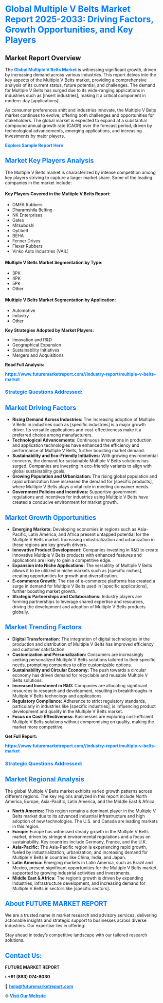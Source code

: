 <h1 style="color: #007BFF;">Global Multiple V Belts Market Report 2025-2033: Driving Factors, Growth Opportunities, and Key Players</h1>

<section id="overview">
<h2>Market Report Overview</h2>
<p>The <a href="https://www.futuremarketreport.com//industry-report/multiple-v-belts-market" style="color: #007BFF; text-decoration: none;"><strong>Global Multiple V Belts Market</strong></a> is witnessing significant growth, driven by increasing demand across various industries. This report delves into the key aspects of the Multiple V Belts market, providing a comprehensive analysis of its current status, future potential, and challenges. The demand for Multiple V Belts has surged due to its wide-ranging applications in industries such as [insert industries], making it a critical component in modern-day [applications].</p>
<p>As consumer preferences shift and industries innovate, the Multiple V Belts market continues to evolve, offering both challenges and opportunities for stakeholders. The global market is expected to expand at a substantial compound annual growth rate (CAGR) over the forecast period, driven by technological advancements, emerging applications, and increasing investments by major players.</p>
</section>

<section id="overview">
<p><a href="https://www.futuremarketreport.com//request-sample/reportId=52170" style="color: #007BFF; text-decoration: none;"><strong>Explore Sample Report Here</strong></a></p>
</section>

<section id="key-players">
<h2 style="color: #007BFF;">Market Key Players Analysis</h2>
<p>The Multiple V Belts market is characterized by intense competition among key players striving to capture a larger market share. Some of the leading companies in the market include:</p>
<h4>Key Players Covered in the Multiple V Belts Report:</h4>
<ul><li>OMFA Rubbers</li><li>Dharamshila Belting</li><li>NK Enterprises</li><li>Gates</li><li>Mitsuboshi</li><li>Optibelt</li><li>BEHA</li><li>Fenner Drives</li><li>Flexer Rubbers</li><li>Vinko Auto Industries (VAIL)</li></ul>
<h4>Multiple V Belts Market Segmentation by Type:</h4>
<ul><li>3PK</li><li>4PK</li><li>5PK</li><li>Other</li></ul>

<h4>Multiple V Belts Market Segmentation by Application:</h4>
<ul><li>Automotive</li><li>Industry</li><li>Other</li></ul>
<p><strong>Key Strategies Adopted by Market Players:</strong></p>
<ul>
<li>Innovation and R&D</li>
<li>Geographical Expansion</li>
<li>Sustainability Initiatives</li>
<li>Mergers and Acquisitions</li>
</ul>
</section>

<section>
<p><strong>Read Full Analysis: </strong></p><a href="https://www.futuremarketreport.com//industry-report/multiple-v-belts-market" style="color: #007BFF; text-decoration: none;"><strong>https://www.futuremarketreport.com//industry-report/multiple-v-belts-market</strong></a>
<h3 style="color: #007BFF;">Strategic Questions Addressed:</h3>
</section>

<section id="driving-factors">
<h2 style="color: #007BFF;">Market Driving Factors</h2>
<ul>
<li><strong>Rising Demand Across Industries:</strong> The increasing adoption of Multiple V Belts in industries such as [specific industries] is a major growth driver. Its versatile applications and cost-effectiveness make it a preferred choice among manufacturers.</li>
<li><strong>Technological Advancements:</strong> Continuous innovations in production and application technologies have enhanced the efficiency and performance of Multiple V Belts, further boosting market demand.</li>
<li><strong>Sustainability and Eco-Friendly Initiatives:</strong> With growing environmental concerns, the demand for sustainable Multiple V Belts solutions has surged. Companies are investing in eco-friendly variants to align with global sustainability goals.</li>
<li><strong>Growing Population and Urbanization:</strong> The rising global population and rapid urbanization have increased the demand for [specific products], where Multiple V Belts plays a vital role in meeting consumer needs.</li>
<li><strong>Government Policies and Incentives:</strong> Supportive government regulations and incentives for industries using Multiple V Belts have created a conducive environment for market growth.</li>
</ul>
</section>

<section id="growth-opportunities">
<h2 style="color: #007BFF;">Market Growth Opportunities</h2>
<ul>
<li><strong>Emerging Markets:</strong> Developing economies in regions such as Asia-Pacific, Latin America, and Africa present untapped potential for the Multiple V Belts market. Increasing industrialization and urbanization in these regions are key growth drivers.</li>
<li><strong>Innovative Product Development:</strong> Companies investing in R&D to create innovative Multiple V Belts products with enhanced features and applications are likely to gain a competitive edge.</li>
<li><strong>Expansion into Niche Applications:</strong> The versatility of Multiple V Belts allows it to be utilized in niche markets such as [specific niches], creating opportunities for growth and diversification.</li>
<li><strong>E-commerce Growth:</strong> The rise of e-commerce platforms has created a surge in demand for Multiple V Belts used in [specific applications], further boosting market growth.</li>
<li><strong>Strategic Partnerships and Collaborations:</strong> Industry players are forming partnerships to leverage shared expertise and resources, driving the development and adoption of Multiple V Belts products globally.</li>
</ul>
</section>

<section id="trending-factors">
<h2 style="color: #007BFF;">Market Trending Factors</h2>
<ul>
<li><strong>Digital Transformation:</strong> The integration of digital technologies in the production and distribution of Multiple V Belts has improved efficiency and customer satisfaction.</li>
<li><strong>Customization and Personalization:</strong> Consumers are increasingly seeking personalized Multiple V Belts solutions tailored to their specific needs, prompting companies to offer customizable options.</li>
<li><strong>Sustainability and Circular Economy:</strong> The push towards a circular economy has driven demand for recyclable and reusable Multiple V Belts solutions.</li>
<li><strong>Increased Investment in R&D:</strong> Companies are allocating significant resources to research and development, resulting in breakthroughs in Multiple V Belts technology and applications.</li>
<li><strong>Regulatory Compliance:</strong> Adherence to strict regulatory standards, particularly in industries like [specific industries], is influencing product development and quality in the Multiple V Belts market.</li>
<li><strong>Focus on Cost-Effectiveness:</strong> Businesses are exploring cost-efficient Multiple V Belts solutions without compromising on quality, making the market more competitive.</li>
</ul>
</section>

<section>
<p><strong>Get Full Report: </strong></p><a href="https://www.futuremarketreport.com//industry-report/multiple-v-belts-market" style="color: #007BFF; text-decoration: none;"><strong>https://www.futuremarketreport.com//industry-report/multiple-v-belts-market</strong></a>
<h3 style="color: #007BFF;">Strategic Questions Addressed:</h3>
</section>


<section id="regional-analysis">
<h2 style="color: #007BFF;">Market Regional Analysis</h2>
<p>The global Multiple V Belts market exhibits varied growth patterns across different regions. The key regions analyzed in this report include North America, Europe, Asia-Pacific, Latin America, and the Middle East & Africa:</p>
<ul>
<li><strong>North America:</strong> This region remains a dominant player in the Multiple V Belts market due to its advanced industrial infrastructure and high adoption of new technologies. The U.S. and Canada are leading markets in this region.</li>
<li><strong>Europe:</strong> Europe has witnessed steady growth in the Multiple V Belts market, driven by stringent environmental regulations and a focus on sustainability. Key countries include Germany, France, and the U.K.</li>
<li><strong>Asia-Pacific:</strong> The Asia-Pacific region is experiencing rapid growth, fueled by industrialization, urbanization, and increasing demand for Multiple V Belts in countries like China, India, and Japan.</li>
<li><strong>Latin America:</strong> Emerging markets in Latin America, such as Brazil and Mexico, present significant opportunities for the Multiple V Belts market, supported by growing industrial activities and investments.</li>
<li><strong>Middle East & Africa:</strong> The region’s growth is driven by expanding industries, infrastructure development, and increasing demand for Multiple V Belts in sectors like [specific sectors].</li>
</ul>
</section>

<footer>
<h2 style="color: #007BFF;">About FUTURE MARKET REPORT</h2>
<p>We are a trusted name in market research and advisory services, delivering actionable insights and strategic support to businesses across diverse industries. Our expertise lies in offering:</p>

<p>Stay ahead in today’s competitive landscape with our tailored research solutions.</p>

<h2 style="color: #007BFF;">Contact Us:</h2>
<p><strong>FUTURE MARKET REPORT</strong></p>
<p>📞 <strong>+91 (883) 074-8030</strong></p>
<p>📧 <strong><a href="mailto:help@futuremarketreport.com" style="color: #007BFF;">help@futuremarketreport.com</a></strong></p>
<p>🌐 <strong><a href="https://www.futuremarketreport.com/" style="color: #007BFF;">Visit Our Website</a></strong></p>
</footer>